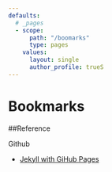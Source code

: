 ```yaml
---
defaults:
  # _pages
  - scope:
      path: "/boomarks"
      type: pages
    values:
      layout: single
      author_profile: trueS
---
```

# Bookmarks

##Reference

Github
*    [Jekyll with GiHub Pages](http://knightcodes.com/miscellaneous/2016/09/13/fix-github-metadata-error.html)
